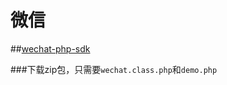 # 微信

##[wechat-php-sdk](http://github.com/dodgepudding/wechat-php-sdk)

###下载zip包，只需要`wechat.class.php`和`demo.php`


